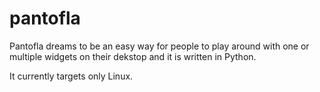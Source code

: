 pantofla
========

Pantofla dreams to be an easy way for people to play around with one or multiple widgets on their dekstop and it is written in Python.

It currently targets only Linux.


